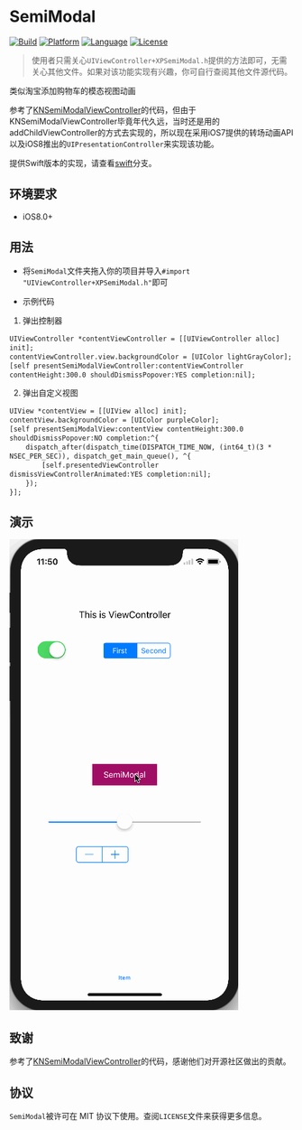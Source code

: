# SemiModal

[![Build](https://img.shields.io/wercker/ci/wercker/docs.svg)]()
[![Platform](https://img.shields.io/badge/platform-iOS-blue.svg?style=flat)]()
[![Language](https://img.shields.io/badge/platform-Objective%20C-blue.svg?style=flat)]()
[![License](https://img.shields.io/badge/license-MIT-orange.svg?style=flat)]()

> 使用者只需关心`UIViewController+XPSemiModal.h`提供的方法即可，无需关心其他文件。如果对该功能实现有兴趣，你可自行查阅其他文件源代码。

类似淘宝添加购物车的模态视图动画

参考了[KNSemiModalViewController](https://github.com/kentnguyen/KNSemiModalViewController)的代码，但由于KNSemiModalViewController毕竟年代久远，当时还是用的addChildViewController的方式去实现的，所以现在采用iOS7提供的转场动画API以及iOS8推出的`UIPresentationController`来实现该功能。

提供Swift版本的实现，请查看[swift](https://github.com/xiaopin/SemiModal/tree/swift)分支。


## 环境要求

- iOS8.0+


## 用法

- 将`SemiModal`文件夹拖入你的项目并导入`#import "UIViewController+XPSemiModal.h"`即可

- 示例代码

1. 弹出控制器

```ObjC
UIViewController *contentViewController = [[UIViewController alloc] init];
contentViewController.view.backgroundColor = [UIColor lightGrayColor];
[self presentSemiModalViewController:contentViewController contentHeight:300.0 shouldDismissPopover:YES completion:nil];
```

2. 弹出自定义视图

```ObjC
UIView *contentView = [[UIView alloc] init];
contentView.backgroundColor = [UIColor purpleColor];
[self presentSemiModalView:contentView contentHeight:300.0 shouldDismissPopover:NO completion:^{
	dispatch_after(dispatch_time(DISPATCH_TIME_NOW, (int64_t)(3 * NSEC_PER_SEC)), dispatch_get_main_queue(), ^{
		[self.presentedViewController dismissViewControllerAnimated:YES completion:nil];
	});
}];
```

## 演示

[![](./preview.gif)]()

## 致谢

参考了[KNSemiModalViewController](https://github.com/kentnguyen/KNSemiModalViewController)的代码，感谢他们对开源社区做出的贡献。

## 协议

`SemiModal`被许可在 MIT 协议下使用。查阅`LICENSE`文件来获得更多信息。
